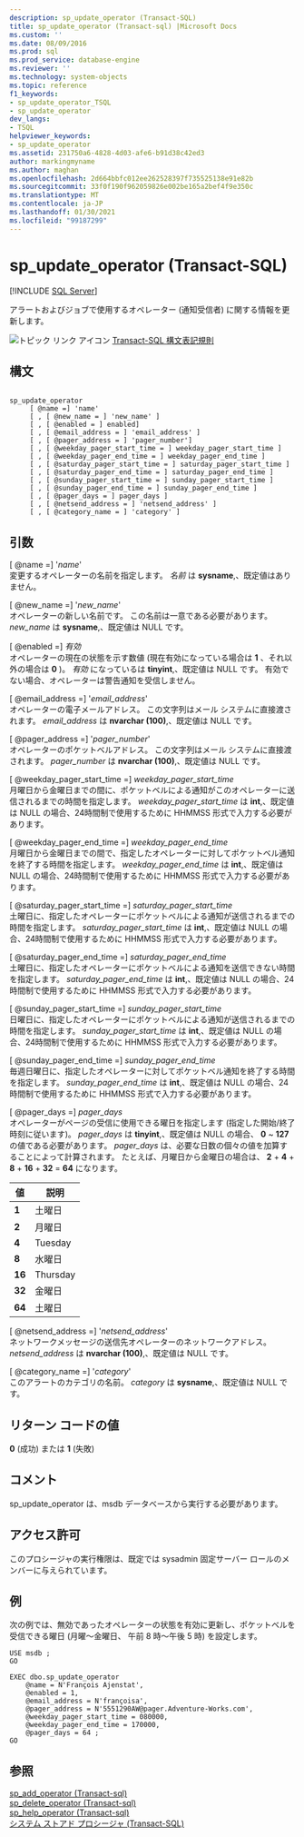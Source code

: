 ```yaml
---
description: sp_update_operator (Transact-SQL)
title: sp_update_operator (Transact-sql) |Microsoft Docs
ms.custom: ''
ms.date: 08/09/2016
ms.prod: sql
ms.prod_service: database-engine
ms.reviewer: ''
ms.technology: system-objects
ms.topic: reference
f1_keywords:
- sp_update_operator_TSQL
- sp_update_operator
dev_langs:
- TSQL
helpviewer_keywords:
- sp_update_operator
ms.assetid: 231750a6-4828-4d03-afe6-b91d38c42ed3
author: markingmyname
ms.author: maghan
ms.openlocfilehash: 2d664bbfc012ee262528397f735525138e91e82b
ms.sourcegitcommit: 33f0f190f962059826e002be165a2bef4f9e350c
ms.translationtype: MT
ms.contentlocale: ja-JP
ms.lasthandoff: 01/30/2021
ms.locfileid: "99187299"
---
```

# <a name="sp_update_operator-transact-sql"></a>sp_update_operator (Transact-SQL)
[!INCLUDE [SQL Server](../../includes/applies-to-version/sqlserver.md)]

  アラートおよびジョブで使用するオペレーター (通知受信者) に関する情報を更新します。  
  
   ![トピック リンク アイコン](../../database-engine/configure-windows/media/topic-link.gif "トピック リンク アイコン") [Transact-SQL 構文表記規則](../../t-sql/language-elements/transact-sql-syntax-conventions-transact-sql.md)  
  
## <a name="syntax"></a>構文  
  
```  
  
sp_update_operator   
     [ @name =] 'name'   
     [ , [ @new_name = ] 'new_name' ]   
     [ , [ @enabled = ] enabled]   
     [ , [ @email_address = ] 'email_address' ]  
     [ , [ @pager_address = ] 'pager_number']   
     [ , [ @weekday_pager_start_time = ] weekday_pager_start_time ]  
     [ , [ @weekday_pager_end_time = ] weekday_pager_end_time ]   
     [ , [ @saturday_pager_start_time = ] saturday_pager_start_time ]  
     [ , [ @saturday_pager_end_time = ] saturday_pager_end_time ]   
     [ , [ @sunday_pager_start_time = ] sunday_pager_start_time ]  
     [ , [ @sunday_pager_end_time = ] sunday_pager_end_time ]   
     [ , [ @pager_days = ] pager_days ]   
     [ , [ @netsend_address = ] 'netsend_address' ]   
     [ , [ @category_name = ] 'category' ]  
```  
  
## <a name="arguments"></a>引数  
 [ @name =] '*name*'  
 変更するオペレーターの名前を指定します。 *名前* は **sysname**,、既定値はありません。  
  
 [ @new_name =] '*new_name*'  
 オペレーターの新しい名前です。 この名前は一意である必要があります。 *new_name* は **sysname**,、既定値は NULL です。  
  
 [ @enabled =] *有効*  
 オペレーターの現在の状態を示す数値 (現在有効になっている場合は **1** 、それ以外の場合は **0** )。 *有効* になっているは **tinyint**,、既定値は NULL です。 有効でない場合、オペレーターは警告通知を受信しません。  
  
 [ @email_address =] '*email_address*'  
 オペレーターの電子メールアドレス。 この文字列はメール システムに直接渡されます。 *email_address* は **nvarchar (100)**,、既定値は NULL です。  
  
 [ @pager_address =] '*pager_number*'  
 オペレーターのポケットベルアドレス。 この文字列はメール システムに直接渡されます。 *pager_number* は **nvarchar (100)**,、既定値は NULL です。  
  
 [ @weekday_pager_start_time =] *weekday_pager_start_time*  
 月曜日から金曜日までの間に、ポケットベルによる通知がこのオペレーターに送信されるまでの時間を指定します。 *weekday_pager_start_time* は **int**,、既定値は NULL の場合、24時間制で使用するために HHMMSS 形式で入力する必要があります。  
  
 [ @weekday_pager_end_time =] *weekday_pager_end_time*  
 月曜日から金曜日までの間で、指定したオペレーターに対してポケットベル通知を終了する時間を指定します。 *weekday_pager_end_time* は **int**,、既定値は NULL の場合、24時間制で使用するために HHMMSS 形式で入力する必要があります。  
  
 [ @saturday_pager_start_time =] *saturday_pager_start_time*  
 土曜日に、指定したオペレーターにポケットベルによる通知が送信されるまでの時間を指定します。 *saturday_pager_start_time* は **int**,、既定値は NULL の場合、24時間制で使用するために HHMMSS 形式で入力する必要があります。  
  
 [ @saturday_pager_end_time =] *saturday_pager_end_time*  
 土曜日に、指定したオペレーターにポケットベルによる通知を送信できない時間を指定します。 *saturday_pager_end_time* は **int**,、既定値は NULL の場合、24時間制で使用するために HHMMSS 形式で入力する必要があります。  
  
 [ @sunday_pager_start_time =] *sunday_pager_start_time*  
 日曜日に、指定したオペレーターにポケットベルによる通知が送信されるまでの時間を指定します。 *sunday_pager_start_time* は **int**,、既定値は NULL の場合、24時間制で使用するために HHMMSS 形式で入力する必要があります。  
  
 [ @sunday_pager_end_time =] *sunday_pager_end_time*  
 毎週日曜日に、指定したオペレーターに対してポケットベル通知を終了する時間を指定します。 *sunday_pager_end_time* は **int**,、既定値は NULL の場合、24時間制で使用するために HHMMSS 形式で入力する必要があります。  
  
 [ @pager_days =] *pager_days*  
 オペレーターがページの受信に使用できる曜日を指定します (指定した開始/終了時刻に従います)。 *pager_days* は **tinyint**,、既定値は NULL の場合、 **0** ~ **127** の値である必要があります。 *pager_days* は、必要な日数の個々の値を加算することによって計算されます。 たとえば、月曜日から金曜日の場合は、 **2** + **4** + **8** + **16** + **32**  =  **64** になります。  
  
|値|説明|  
|-----------|-----------------|  
|**1**|土曜日|  
|**2**|月曜日|  
|**4**|Tuesday|  
|**8**|水曜日|  
|**16**|Thursday|  
|**32**|金曜日|  
|**64**|土曜日|  
  
 [ @netsend_address =] '*netsend_address*'  
 ネットワークメッセージの送信先オペレーターのネットワークアドレス。 *netsend_address* は **nvarchar (100)**,、既定値は NULL です。  
  
 [ @category_name =] '*category*'  
 このアラートのカテゴリの名前。 *category* は **sysname**,、既定値は NULL です。  
  
## <a name="return-code-values"></a>リターン コードの値  
 **0** (成功) または **1** (失敗)  
  
## <a name="remarks"></a>コメント  
 sp_update_operator は、msdb データベースから実行する必要があります。  
  
## <a name="permissions"></a>アクセス許可  
 このプロシージャの実行権限は、既定では sysadmin 固定サーバー ロールのメンバーに与えられています。  
  
## <a name="examples"></a>例  
 次の例では、無効であったオペレーターの状態を有効に更新し、ポケットベルを受信できる曜日 (月曜～金曜日、 午前 8 時～午後 5 時) を設定します。  
  
```  
USE msdb ;  
GO  
  
EXEC dbo.sp_update_operator   
    @name = N'François Ajenstat',  
    @enabled = 1,  
    @email_address = N'françoisa',  
    @pager_address = N'5551290AW@pager.Adventure-Works.com',  
    @weekday_pager_start_time = 080000,  
    @weekday_pager_end_time = 170000,  
    @pager_days = 64 ;  
GO  
```  
  
## <a name="see-also"></a>参照  
 [sp_add_operator &#40;Transact-sql&#41;](../../relational-databases/system-stored-procedures/sp-add-operator-transact-sql.md)   
 [sp_delete_operator &#40;Transact-sql&#41;](../../relational-databases/system-stored-procedures/sp-delete-operator-transact-sql.md)   
 [sp_help_operator &#40;Transact-sql&#41;](../../relational-databases/system-stored-procedures/sp-help-operator-transact-sql.md)   
 [システム ストアド プロシージャ &#40;Transact-SQL&#41;](../../relational-databases/system-stored-procedures/system-stored-procedures-transact-sql.md)  
  
  
